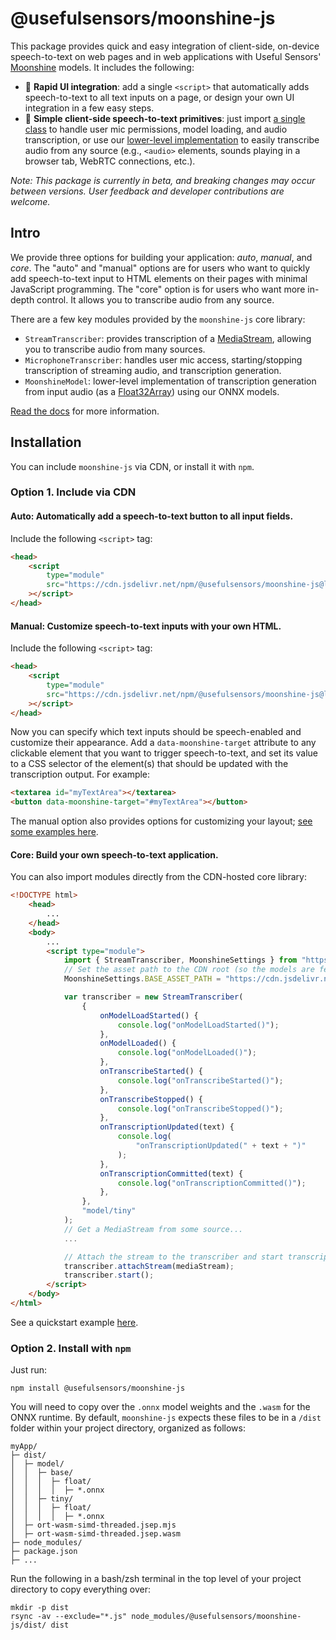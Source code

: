 # @usefulsensors/moonshine-js

This package provides quick and easy integration of client-side, on-device speech-to-text on web pages and in web applications with Useful Sensors' [Moonshine](https://github.com/usefulsensors/moonshine) models. It includes the following:

-   🌙 **Rapid UI integration**: add a single `<script>` that automatically adds speech-to-text to all text inputs on a page, or design your own UI integration in a few easy steps.
-   🌙 **Simple client-side speech-to-text primitives**: just import [a single class](https://usefulsensors.github.io/moonshine-js/classes/MicrophoneTranscriber.html) to handle user mic permissions, model loading, and audio transcription, or use our [lower-level implementation](https://usefulsensors.github.io/moonshine-js/classes/StreamTranscriber.html) to easily transcribe audio from any source (e.g., `<audio>` elements, sounds playing in a browser tab, WebRTC connections, etc.).

_Note: This package is currently in beta, and breaking changes may occur between versions. User feedback and developer contributions are welcome._

## Intro

We provide three options for building your application: _auto_, _manual_, and _core_. The "auto" and "manual" options are for users who want to quickly add speech-to-text input to HTML elements on their pages with minimal JavaScript programming. The "core" option is for users who want more in-depth control. It allows you to transcribe audio from any source.

There are a few key modules provided by the `moonshine-js` core library:

-   `StreamTranscriber`: provides transcription of a [MediaStream](https://developer.mozilla.org/en-US/docs/Web/API/MediaStream), allowing you to transcribe audio from many sources.
-   `MicrophoneTranscriber`: handles user mic access, starting/stopping transcription of streaming audio, and transcription generation.
-   `MoonshineModel`: lower-level implementation of transcription generation from input audio (as a [Float32Array](https://developer.mozilla.org/en-US/docs/Web/JavaScript/Reference/Global_Objects/Float32Array)) using our ONNX models.

[Read the docs](https://usefulsensors.github.io/moonshine-js/) for more information.

## Installation

You can include `moonshine-js` via CDN, or install it with `npm`.

### Option 1. Include via CDN

#### Auto: Automatically add a speech-to-text button to all input fields.

Include the following `<script>` tag:

```html
<head>
    <script
        type="module"
        src="https://cdn.jsdelivr.net/npm/@usefulsensors/moonshine-js@latest/dist/moonshine.auto.min.js"
    ></script>
</head>
```

#### Manual: Customize speech-to-text inputs with your own HTML.

Include the following `<script>` tag:

```html
<head>
    <script
        type="module"
        src="https://cdn.jsdelivr.net/npm/@usefulsensors/moonshine-js@latest/dist/moonshine.manual.min.js"
    ></script>
</head>
```

Now you can specify which text inputs should be speech-enabled and customize their appearance. Add a `data-moonshine-target` attribute to any clickable element that you want to trigger speech-to-text, and set its value to a CSS selector of the element(s) that should be updated with the transcription output. For example:

```html
<textarea id="myTextArea"></textarea>
<button data-moonshine-target="#myTextArea"></button>
```

The manual option also provides options for customizing your layout; [see some examples here](https://github.com/usefulsensors/moonshine-js/blob/main/examples/quickstart/manual.html).

#### Core: Build your own speech-to-text application.

You can also import modules directly from the CDN-hosted core library:

```html
<!DOCTYPE html>
    <head>
        ...
    </head>
    <body>
        ...
        <script type="module">
            import { StreamTranscriber, MoonshineSettings } from "https://cdn.jsdelivr.net/npm/@usefulsensors/moonshine-js@latest/dist/moonshine.min.js"
            // Set the asset path to the CDN root (so the models are fetched from there)
            MoonshineSettings.BASE_ASSET_PATH = "https://cdn.jsdelivr.net/npm/@usefulsensors/moonshine-js@latest/dist/";

            var transcriber = new StreamTranscriber(
                {
                    onModelLoadStarted() {
                        console.log("onModelLoadStarted()");
                    },
                    onModelLoaded() {
                        console.log("onModelLoaded()");
                    },
                    onTranscribeStarted() {
                        console.log("onTranscribeStarted()");
                    },
                    onTranscribeStopped() {
                        console.log("onTranscribeStopped()");
                    },
                    onTranscriptionUpdated(text) {
                        console.log(
                            "onTranscriptionUpdated(" + text + ")"
                        );
                    },
                    onTranscriptionCommitted(text) {
                        console.log("onTranscriptionCommitted()");
                    },
                },
                "model/tiny"
            );
            // Get a MediaStream from some source...
            ...

            // Attach the stream to the transcriber and start transcription
            transcriber.attachStream(mediaStream);
            transcriber.start();
        </script>
    </body>
</html>
```

See a quickstart example [here](https://github.com/usefulsensors/moonshine-js/blob/main/examples/quickstart/core.html).

### Option 2. Install with `npm`

Just run:

```
npm install @usefulsensors/moonshine-js
```

You will need to copy over the `.onnx` model weights and the `.wasm` for the ONNX runtime. By default, `moonshine-js` expects these files to be in a `/dist` folder within your project directory, organized as follows:

```
myApp/
├─ dist/
│  ├─ model/
│  │  ├─ base/
│  │  │  ├─ float/
│  │  │  │  ├─ *.onnx
│  │  ├─ tiny/
│  │  │  ├─ float/
│  │  │  │  ├─ *.onnx
│  ├─ ort-wasm-simd-threaded.jsep.mjs
│  ├─ ort-wasm-simd-threaded.jsep.wasm
├─ node_modules/
├─ package.json
├─ ...
```

Run the following in a bash/zsh terminal in the top level of your project directory to copy everything over:

``` shell
mkdir -p dist
rsync -av --exclude="*.js" node_modules/@usefulsensors/moonshine-js/dist/ dist
```
